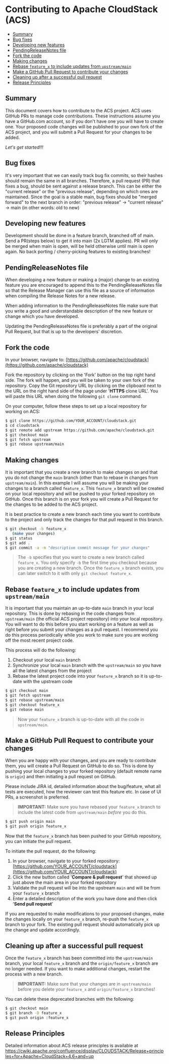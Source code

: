 Contributing to Apache CloudStack (ACS)
=======================================

<!-- START doctoc generated TOC please keep comment here to allow auto update -->
<!-- DON'T EDIT THIS SECTION, INSTEAD RE-RUN doctoc TO UPDATE -->

- [Summary](#summary)
- [Bug fixes](#bug-fixes)
- [Developing new features](#developing-new-features)
- [PendingReleaseNotes file](#pendingreleasenotes-file)
- [Fork the code](#fork-the-code)
- [Making changes](#making-changes)
- [Rebase `feature_x` to include updates from `upstream/main`](#rebase-feature_x-to-include-updates-from-upstreammain)
- [Make a GitHub Pull Request to contribute your changes](#make-a-github-pull-request-to-contribute-your-changes)
- [Cleaning up after a successful pull request](#cleaning-up-after-a-successful-pull-request)
- [Release Principles](#release-principles)

<!-- END doctoc generated TOC please keep comment here to allow auto update -->

Summary
-------
This document covers how to contribute to the ACS project. ACS uses GitHub PRs to manage code contributions.
These instructions assume you have a GitHub.com account, so if you don't have one you will have to create one. Your proposed code changes will be published to your own fork of the ACS project, and you will submit a Pull Request for your changes to be added.

_Let's get started!!!_

Bug fixes
---------

It's very important that we can easily track bug fix commits, so their hashes should remain the same in all branches.
Therefore, a pull request (PR) that fixes a bug, should be sent against a release branch.
This can be either the "current release" or the "previous release", depending on which ones are maintained.
Since the goal is a stable main, bug fixes should be "merged forward" to the next branch in order: "previous release" -> "current release" -> main (in other words: old to new)

Developing new features
-----------------------

Development should be done in a feature branch, branched off of main.
Send a PR(steps below) to get it into main (2x LGTM applies).
PR will only be merged when main is open, will be held otherwise until main is open again.
No back porting / cherry-picking features to existing branches!

PendingReleaseNotes file
------------------------
When developing a new feature or making a (major) change to an existing feature you are encouraged to append this to the PendingReleaseNotes file so that the Release Manager can
use this file as a source of information when compiling the Release Notes for a new release.

When adding information to the PendingReleaseNotes file make sure that you write a good and understandable description of the new feature or change which you have developed.

Updating the PendingReleaseNotes file is preferably a part of the original Pull Request, but that is up to the developers' discretion.

Fork the code
-------------

In your browser, navigate to: [https://github.com/apache/cloudstack](https://github.com/apache/cloudstack)

Fork the repository by clicking on the 'Fork' button on the top right hand side.  The fork will happen, and you will be taken to your own fork of the repository.  Copy the Git repository URL by clicking on the clipboard next to the URL on the right hand side of the page under '**HTTPS** clone URL'.  You will paste this URL when doing the following `git clone` command.

On your computer, follow these steps to set up a local repository for working on ACS:

```bash
$ git clone https://github.com/YOUR_ACCOUNT/cloudstack.git
$ cd cloudstack
$ git remote add upstream https://github.com/apache/cloudstack.git
$ git checkout main
$ git fetch upstream
$ git rebase upstream/main
```

Making changes
--------------

It is important that you create a new branch to make changes on and that you do not change the `main` branch (other than to rebase in changes from `upstream/main`).  In this example I will assume you will be making your changes to a branch called `feature_x`.  This `feature_x` branch will be created on your local repository and will be pushed to your forked repository on GitHub.  Once this branch is on your fork you will create a Pull Request for the changes to be added to the ACS project.

It is best practice to create a new branch each time you want to contribute to the project and only track the changes for that pull request in this branch.

```bash
$ git checkout -b feature_x
   (make your changes)
$ git status
$ git add .
$ git commit -a -m "descriptive commit message for your changes"
```

> The `-b` specifies that you want to create a new branch called `feature_x`.  You only specify `-b` the first time you checkout because you are creating a new branch.  Once the `feature_x` branch exists, you can later switch to it with only `git checkout feature_x`.

Rebase `feature_x` to include updates from `upstream/main`
------------------------------------------------------------

It is important that you maintain an up-to-date `main` branch in your local repository.  This is done by rebasing in the code changes from `upstream/main` (the official ACS project repository) into your local repository.  You will want to do this before you start working on a feature as well as right before you submit your changes as a pull request.  I recommend you do this process periodically while you work to make sure you are working off the most recent project code.

This process will do the following:

1. Checkout your local `main` branch
2. Synchronize your local `main` branch with the `upstream/main` so you have all the latest changes from the project
3. Rebase the latest project code into your `feature_x` branch so it is up-to-date with the upstream code

```bash
$ git checkout main
$ git fetch upstream
$ git rebase upstream/main
$ git checkout feature_x
$ git rebase main
```

> Now your `feature_x` branch is up-to-date with all the code in `upstream/main`.

Make a GitHub Pull Request to contribute your changes
-----------------------------------------------------

When you are happy with your changes, and you are ready to contribute them, you will create a Pull Request on GitHub to do so.  This is done by pushing your local changes to your forked repository (default remote name is `origin`) and then initiating a pull request on GitHub.

Please include JIRA id, detailed information about the bug/feature, what all tests are executed, how the reviewer can test this feature etc. In case of UI PRs, a screenshot is preferred.

> **IMPORTANT:** Make sure you have rebased your `feature_x` branch to include the latest code from `upstream/main` _before_ you do this.

```bash
$ git push origin main
$ git push origin feature_x
```

Now that the `feature_x` branch has been pushed to your GitHub repository, you can initiate the pull request.

To initiate the pull request, do the following:

1. In your browser, navigate to your forked repository: [https://github.com/YOUR_ACCOUNT/cloudstack](https://github.com/YOUR_ACCOUNT/cloudstack)
2. Click the new button called '**Compare & pull request**' that showed up just above the main area in your forked repository
3. Validate the pull request will be into the upstream `main` and will be from your `feature_x` branch
4. Enter a detailed description of the work you have done and then click '**Send pull request**'

If you are requested to make modifications to your proposed changes, make the changes locally on your `feature_x` branch, re-push the `feature_x` branch to your fork.  The existing pull request should automatically pick up the change and update accordingly.

Cleaning up after a successful pull request
-------------------------------------------

Once the `feature_x` branch has been committed into the `upstream/main` branch, your local `feature_x` branch and the `origin/feature_x` branch are no longer needed.  If you want to make additional changes, restart the process with a new branch.

> **IMPORTANT:** Make sure that your changes are in `upstream/main` before you delete your `feature_x` and `origin/feature_x` branches!

You can delete these deprecated branches with the following:

```bash
$ git checkout main
$ git branch -D feature_x
$ git push origin :feature_x
```

Release Principles
------------------
Detailed information about ACS release principles is available at https://cwiki.apache.org/confluence/display/CLOUDSTACK/Release+principles+for+Apache+CloudStack+4.6+and+up
